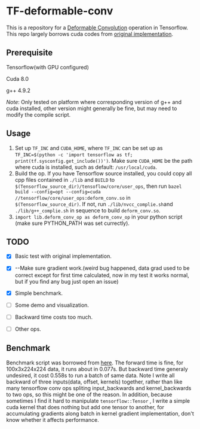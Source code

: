 # TF-deformable-conv

This is a repository for a [Deformable Convolution](https://arxiv.org/abs/1703.06211) operation in Tensorflow. This repo largely borrows cuda codes from [original implementation](https://github.com/msracver/Deformable-ConvNets).

## Prerequisite

Tensorflow(with GPU configured)

Cuda 8.0

g++ 4.9.2

*Note*: Only tested on platform where corresponding version of g++ and cuda installed, other version might generally be fine, but may need to modify the compile script.

## Usage

1. Set up `TF_INC` and `CUDA_HOME`, where `TF_INC` can be set up as  `TF_INC=$(python -c 'import tensorflow as tf; print(tf.sysconfig.get_include())')`. Make sure `CUDA_HOME` be the path where cuda is installed, such as default: `/usr/local/cuda`.
2. Build the op. If you have Tensorflow source installed, you could copy all cpp files contained in `./lib` and `BUILD` to `$(Tensorflow_source_dir)/tensoflow/core/user_ops`, then run `bazel build --config=opt --config=cuda //tensorflow/core/user_ops:deform_conv.so` in  `$(Tensorflow_source_dir)`. If not, run `./lib/nvcc_complie.sh`and `./lib/g++_complie.sh` in sequence to build `deform_conv.so`.
3. `import lib.deform_conv_op as deform_conv_op` in your python script (make sure PYTHON_PATH was set currectly).


## TODO

- [x] Basic test with original implementation.
- [x] --Make sure gradient work.(weird bug happened, data grad used to be correct except for first time calculated, now in my test it works normal, but if you find any bug just open an issue)
- [x] Simple benchmark.


- [ ] Some demo and visualization.
- [ ] Backward time costs too much.
- [ ] Other ops.

## Benchmark

Benchmark script was borrowed from [here](https://github.com/soumith/convnet-benchmarks/blob/master/tensorflow/benchmark_alexnet.py). The forward time is fine, for 100x3x224x224 data, it runs about in 0.077s. But backward time generaly undesired, it cost 0.558s to run a batch of same data. Note I write all backward of three inputs(data, offset, kernels) together, rather than like many tensorflow conv ops spliting input_backwards and kernel_backwards to two ops, so this might be one of the reason. In addition, because  sometimes I find it hard to manipulate `tensorflow::Tensor` , I write a simple cuda kernel that does nothing but add one tensor to another, for accumulating gradients along batch in kernel gradient implementation, don't know whether it affects performance.